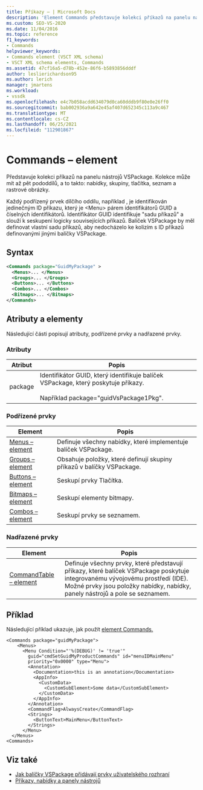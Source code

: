 ```yaml
---
title: Příkazy – | Microsoft Docs
description: 'Element Commands představuje kolekci příkazů na panelu nástrojů VSPackage a může mít tyto části: nabídky, skupiny, tlačítka, komba a rastrové obrázky.'
ms.custom: SEO-VS-2020
ms.date: 11/04/2016
ms.topic: reference
f1_keywords:
- Commands
helpviewer_keywords:
- Commands element (VSCT XML schema)
- VSCT XML schema elements, Commands
ms.assetid: 47cf16a5-d78b-452e-86f6-b5893856dddf
author: leslierichardson95
ms.author: lerich
manager: jmartens
ms.workload:
- vssdk
ms.openlocfilehash: e4c7b058acdd634079d0ca60dddb9f80e0e26ff0
ms.sourcegitcommit: bab002936a9a642e45af407d652345c113a9c467
ms.translationtype: MT
ms.contentlocale: cs-CZ
ms.lasthandoff: 06/25/2021
ms.locfileid: "112901867"
---
```

# <a name="commands-element"></a>Commands – element
Představuje kolekci příkazů na panelu nástrojů VSPackage. Kolekce může mít až pět pododdílů, a to takto: nabídky, skupiny, tlačítka, seznam a rastrové obrázky.

 Každý podřízený prvek dílčího oddílu, například , je identifikován jedinečným ID příkazu, který je \<Menu> párem identifikátorů GUID a číselných identifikátorů. Identifikátor GUID identifikuje "sadu příkazů" a slouží k seskupení logicky souvisejících příkazů. Balíček VSPackage by měl definovat vlastní sadu příkazů, aby nedocházelo ke kolizím s ID příkazů definovanými jinými balíčky VSPackage.

## <a name="syntax"></a>Syntax

```xml
<Commands package="GuidMyPackage" >
  <Menus>... </Menus>
  <Groups>... </Groups>
  <Buttons>... </Buttons>
  <Combos>... </Combos>
  <Bitmaps>... </Bitmaps>
</Commands>
```

## <a name="attributes-and-elements"></a>Atributy a elementy
 Následující části popisují atributy, podřízené prvky a nadřazené prvky.

### <a name="attributes"></a>Atributy

|Atribut|Popis|
|---------------|-----------------|
|package|Identifikátor GUID, který identifikuje balíček VSPackage, který poskytuje příkazy.<br /><br /> Například package="guidVsPackage1Pkg".|

### <a name="child-elements"></a>Podřízené prvky

|Element|Popis|
|-------------|-----------------|
|[Menus – element](../extensibility/menus-element.md)|Definuje všechny nabídky, které implementuje balíček VSPackage.|
|[Groups – element](../extensibility/groups-element.md)|Obsahuje položky, které definují skupiny příkazů v balíčky VSPackage.|
|[Buttons – element](../extensibility/buttons-element.md)|Seskupí prvky Tlačítka.|
|[Bitmaps – element](../extensibility/bitmaps-element.md)|Seskupí elementy bitmapy.|
|[Combos – element](../extensibility/combos-element.md)|Seskupí prvky se seznamem.|

### <a name="parent-elements"></a>Nadřazené prvky

|Element|Popis|
|-------------|-----------------|
|[CommandTable – element](../extensibility/commandtable-element.md)|Definuje všechny prvky, které představují příkazy, které balíček VSPackage poskytuje integrovanému vývojovému prostředí (IDE). Možné prvky jsou položky nabídky, nabídky, panely nástrojů a pole se seznamem.|

## <a name="example"></a>Příklad
 Následující příklad ukazuje, jak použít [element Commands.](../extensibility/commands-element.md)

```
<Commands package="guidMyPackage">
    <Menus>
      <Menu Condition="'%(DEBUG)' != 'true'"
        guid="cmdSetGuidMyProductCommands" id="menuIDMainMenu"
        priority="0x0000" type="Menu">
        <Annotation>
          <Documentation>this is an annotation</Documentation>
          <AppInfo>
            <CustomData>
              <CustomSubElement>Some data</CustomSubElement>
            </CustomData>
          </AppInfo>
        </Annotation>
        <CommandFlag>AlwaysCreate</CommandFlag>
        <Strings>
          <ButtonText>MainMenu</ButtonText>
        </Strings>
      </Menu>
  </Menus>
<Commands>
```

## <a name="see-also"></a>Viz také
- [Jak balíčky VSPackage přidávají prvky uživatelského rozhraní](../extensibility/internals/how-vspackages-add-user-interface-elements.md)
- [Příkazy, nabídky a panely nástrojů](../extensibility/internals/commands-menus-and-toolbars.md)
